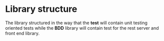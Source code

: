 #  Library structure

The library structured in the way that the **test** will contain unit testing
oriented tests while the **BDD** library will contain test for the rest server
and front end library.
